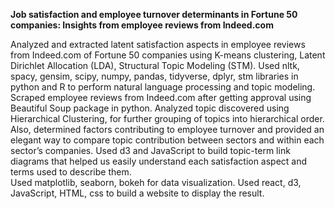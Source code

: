 <b>Job satisfaction and employee turnover determinants in Fortune 50 companies: Insights from employee reviews from Indeed.com</b>

Analyzed and extracted latent satisfaction aspects in employee reviews from Indeed.com of Fortune 50 companies using K-means clustering, Latent Dirichlet Allocation (LDA), Structural Topic Modeling (STM).
Used nltk, spacy, gensim, scipy, numpy, pandas, tidyverse, dplyr, stm libraries in python and R to perform natural language processing and topic modeling.
Scraped employee reviews from Indeed.com after getting approval using Beautiful Soup package in python. 
Analyzed topic discovered using Hierarchical Clustering, for further grouping of topics into hierarchical order.  
Also, determined factors contributing to employee turnover and provided an elegant way to compare topic contribution between sectors and within each sector’s companies. 
Used d3 and JavaScript to build topic-term link diagrams that helped us easily understand each satisfaction aspect and terms used to describe them.          
Used matplotlib, seaborn, bokeh for data visualization.
Used react, d3, JavaScript, HTML, css to build a website to display the result.   	
